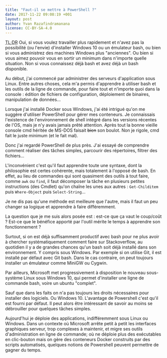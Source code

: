 ```yaml
---
title: "Faut-il se mettre à PowerShell ?"
date: 2017-11-22 09:08:19 +001
layout: post
author: Yvan Razafindramanana
license: CC-BY-SA-4.0
---
```


<acronym title="En résumé... (Too long; Didn't Read)">TL;DR</acronym> Oui, si vous voulez travailler plus rapidement et n'avez pas la possibilité (ou l'envie) d'installer Windows 10 ou un émulateur bash, ou bien si vous administrez des machines Windows plus "anciennes". Ou bien si vous aimez pouvoir vous en sortir un minimum dans n'importe quelle situation. Non si vous connaissez déjà bash et avez déjà un bash disponible.

<!--more-->

Au début, j'ai commencé par administrer des serveurs d'application sous Linux. Entre autres choses, cela m'a permis d'apprendre à utiliser bash et les outils de la ligne de commande, pour faire tout et n'importe quoi dans la console : édition de fichiers de configuration, déploiement de binaires, manipulation de données...

Lorsque j'ai installé Docker sous Windows, j'ai été intrigué qu'on me suggère d'utiliser PowerShell pour gérer mes conteneurs. Je connaissais l'existence de l'environnement de shell intégré dans les versions récentes de l'OS, mais je n'y avais jamais prêté attention. Après tout la bonne vieille console cmd héritée de MS-DOS faisait <del>bien</del> son boulot. Non je rigole, cmd fait le juste minimum (et le fait mal).

Donc j'ai regardé PowerShell de plus près. J'ai essayé de comprendre comment réaliser des tâches simples, parcourir des répertoires, filtrer des fichiers...

L'inconvénient c'est qu'il faut apprendre toute une syntaxe, dont la philosophie est certes cohérente, mais totalement à l'opposé de bash. En effet, au lieu de commandes qui sont quasiment des outils à tout faire, comme <code>awk</code> ou <code>find</code>, il faut décomposer la tâche en plusieurs petites instructions (des Cmdlet) qu'on chaîne les unes aux autres : <code>Get-Childitem</code> puis <code>Where-Object</code> puis <code>Select-String</code>...

Je ne dis pas qu'une méthode est meilleure que l'autre, mais il faut un peu changer sa logique et apprendre à faire différemment.

La question que je me suis alors posée est : est-ce que ça vaut le coup/coût ? Est-ce que le bénéfice apporté par l'outil mérite le temps à apprendre son fonctionnement ? 

Surtout, si on est déjà suffisamment productif avec bash pour ne plus avoir à chercher systématiquement comment faire sur Stackoverflow, au quotidien il y a de grandes chances qu'un bash soit déjà installé dans son environnement. Y compris sous Windows. Par exemple si on utilise Git, il est installé par défaut avec Git bash. Dans le cas contraire, on peut toujours installer un émulateur comme MiniGW ou Cygwin.

Par ailleurs, Microsoft met progressivement à disposition le nouveau sous-système Linux sous Windows 10, qui permet d'installer une ligne de commande bash, voire un ubuntu "complet".

Sauf que dans les faits on n'a pas toujours les droits nécessaires pour installer des logiciels. Ou Windows 10. L'avantage de Powershell c'est qu'il est fourni par défaut. Il peut alors être intéressant de savoir au moins se débrouiller pour quelques tâches simples.

Aujourd'hui je déploie des applications, indifféremment sous Linux ou Windows. Dans un contexte où Microsoft arrête petit à petit les interfaces graphiques serveur, trop complexes à maintenir, et migre ses outils d'administration en ligne de commande; où ne déploie plus des exécutables en clic-bouton mais on gère des conteneurs Docker construits par des scripts automatisés, quelques notions de Powershell peuvent permettre de gagner du temps.
